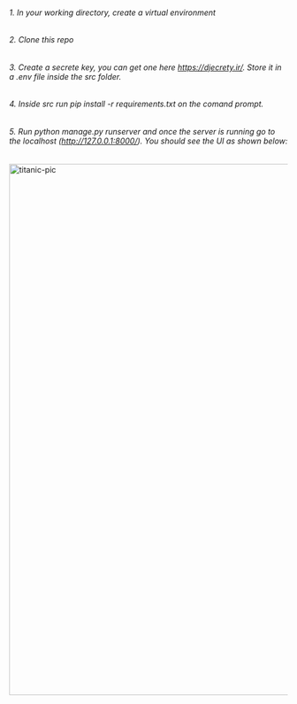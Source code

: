 ###### 1. In your working directory, create a virtual environment
###### 2. Clone this repo
###### 3. Create a secrete key, you can get one here https://djecrety.ir/. Store it in a .env file inside the src folder.
###### 4. Inside src run pip install -r requirements.txt on the comand prompt.
###### 5. Run python manage.py runserver and once the server is running go to the localhost (http://127.0.0.1:8000/). You should see the UI as shown below:


<img width="960" alt="titanic-pic" src="https://user-images.githubusercontent.com/27072115/189240723-0d03f0e3-d51d-4b88-a8c5-974544f858f1.PNG">
